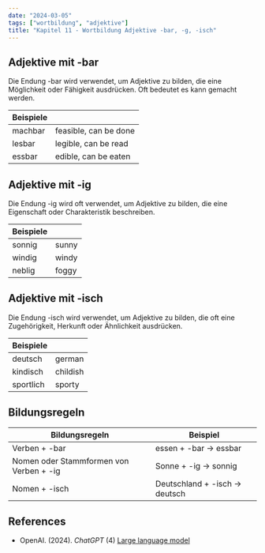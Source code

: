 ```yaml
---
date: "2024-03-05"
tags: ["wortbildung", "adjektive"]
title: "Kapitel 11 - Wortbildung Adjektive -bar, -g, -isch"
---
```


## Adjektive mit -bar

Die Endung -bar wird verwendet, um Adjektive zu bilden, die eine Möglichkeit oder Fähigkeit ausdrücken. Oft bedeutet es kann gemacht werden. 

| Beispiele |                       |
| --------- | --------------------- |
| machbar   | feasible, can be done |
| lesbar    | legible, can be read  |
| essbar    | edible, can be eaten  |

## Adjektive mit -ig

Die Endung -ig wird oft verwendet, um Adjektive zu bilden, die eine Eigenschaft oder Charakteristik beschreiben. 

| Beispiele |       |
| --------- | ----- |
| sonnig    | sunny |
| windig    | windy |
| neblig    | foggy |

## Adjektive mit -isch

Die Endung -isch wird verwendet, um Adjektive zu bilden, die oft eine Zugehörigkeit, Herkunft oder Ähnlichkeit ausdrücken. 

| Beispiele |          |
| --------- | -------- |
| deutsch   | german   |
| kindisch  | childish |
| sportlich | sporty   |

## **Bildungsregeln**

| Bildungsregeln                          | Beispiel                      |
| --------------------------------------- | ----------------------------- |
| Verben + -bar                           | essen  + -bar → essbar        |
| Nomen oder Stammformen von Verben + -ig | Sonne + -ig → sonnig          |
| Nomen + -isch                           | Deutschland + -isch → deutsch |

## References

- OpenAI. (2024). *ChatGPT* (4) [Large language model](https://chat.openai.com)